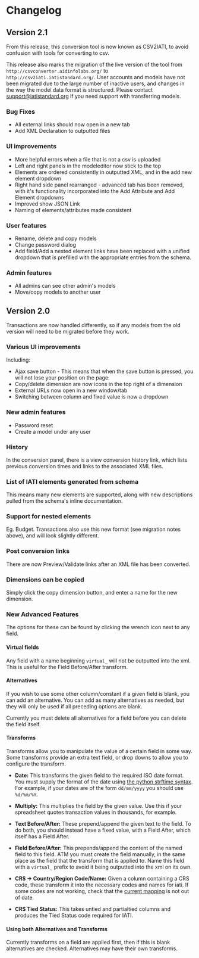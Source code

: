 # Changelog

## Version 2.1

From this release, this conversion tool is now known as CSV2IATI, to avoid confusion with tools for converting to csv.

This release also marks the migration of the live version of the tool from `http://csvconverter.aidinfolabs.org/` to `http://csv2iati.iatistandard.org/`. User accounts and models have not been migrated due to the large number of inactive users, and changes in the way the model data format is structured. Please contact support@iatistandard.org if you need support with transferring models.

### Bug Fixes

* All external links should now open in a new tab
* Add XML Declaration to outputted files

### UI improvements

* More helpful errors when a file that is not a csv is uploaded
* Left and right panels in the modeleditor now stick to the top
* Elements are ordered consistently in outputted XML, and in the add new element dropdown
* Right hand side panel rearranged - advanced tab has been removed, with it's functionality incorporated into the Add Attribute and Add Element dropdowns
* Improved show JSON Link
* Naming of elements/attributes made consistent

### User features 
* Rename, delete and copy models
* Change password dialog
* Add field/Add a nested element links have been replaced with a unified dropdown that is prefilled with the appropriate entries from the schema. 

### Admin features

* All admins can see other admin's models 
* Move/copy models to another user

## Version 2.0
Transactions are now handled differently, so if any models from the old version will need to be migrated before they work.

### Various UI improvements
Including:

* Ajax save button - This means that when the save button is pressed, you will not lose your position on the page.
* Copy/delete dimension are now icons in the top right of a dimension
* External URLs now open in a new window/tab
* Switching between column and fixed value is now a dropdown

### New admin features

* Password reset
* Create a model under any user

### History

In the conversion panel, there is a view conversion history link, which lists previous conversion times and links to the associated XML files.

### List of IATI elements generated from schema

This means many new elements are supported, along with new descriptions pulled from the schema's inline documentation.

### Support for nested elements

Eg. Budget. Transactions also use this new format (see migration notes above), and will look slightly different.

### Post conversion links

There are now Preview/Validate links after an XML file has been converted.

### Dimensions can be copied

Simply click the copy dimension button, and enter a name for the new dimension.

### New Advanced Features
The options for these can be found by clicking the wrench icon next to any field.

#### Virtual fields

Any field with a name beginning `virtual_` will not be outputted into the xml. This is useful for the Field Before/After transform.

#### Alternatives

If you wish to use some other column/constant if a given field is blank, you can add an alternative. You can add as many alternatives as needed, but they will only be used if all preceding options are blank.

Currently you must delete all alternatives for a field before you can delete the field itself.

#### Transforms

Transforms allow you to manipulate the value of a certain field in some way. Some transforms provide an extra text field, or drop downs to allow you to configure the transform.

* **Date:**
This transforms the given field to the required ISO date format. You must supply the format of the date using [the python strftime syntax](http://docs.python.org/2/library/datetime.html#strftime-strptime-behavior). For example, if your dates are of the form `dd/mm/yyyy` you should use `%d/%m/%Y`.

* **Multiply:**
This multiplies the field by the given value. Use this if your spreadsheet quotes transaction values in thousands, for example.

* **Text Before/After:**
These prepend/append the given text to the field. To do both, you should instead have a fixed value, with a Field After, which itself has a Field After.

* **Field Before/After:**
This prepends/append the content of the named field to this field.  ATM you must create the field manually, in the same place as the field that the transform that is applied to. Name this field with a `virtual_` prefix to avoid it being outputted into the xml on its own.

* **CRS -> Country/Region Code/Name:**
Given a column containing a CRS code, these transform it into the necessary codes and names for iati. If some codes are not working, check that the [current mapping](https://github.com/markbrough/CSV-IATI-Converter/blob/master/csviati/codes.py) is not out of date.

* **CRS Tied Status:**
This takes untied and partialtied columns and produces the Tied Status code required for IATI.

#### Using both Alternatives and Transforms

Currently transforms on a field are applied first, then if this is blank alternatives are checked. Alternatives may have their own transforms.


